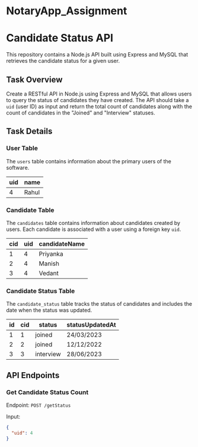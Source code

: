 # NotaryApp_Assignment
# Candidate Status API

This repository contains a Node.js API built using Express and MySQL that retrieves the candidate status for a given user.

## Task Overview

Create a RESTful API in Node.js using Express and MySQL that allows users to query the status of candidates they have created. The API should take a `uid` (user ID) as input and return the total count of candidates along with the count of candidates in the "Joined" and "Interview" statuses.

## Task Details

### User Table

The `users` table contains information about the primary users of the software.

| uid | name   |
| --- | ------ |
| 4   | Rahul  |

### Candidate Table

The `candidates` table contains information about candidates created by users. Each candidate is associated with a user using a foreign key `uid`.

| cid | uid | candidateName |
| --- | --- | ------------- |
| 1   | 4   | Priyanka      |
| 2   | 4   | Manish        |
| 3   | 4   | Vedant        |

### Candidate Status Table

The `candidate_status` table tracks the status of candidates and includes the date when the status was updated.

| id  | cid | status   | statusUpdatedAt |
| --- | --- | -------- | --------------- |
| 1   | 1   | joined   | 24/03/2023      |
| 2   | 2   | joined   | 12/12/2022      |
| 3   | 3   | interview | 28/06/2023      |

## API Endpoints

### Get Candidate Status Count

Endpoint: `POST /getStatus`

Input:

```json
{
  "uid": 4
}
